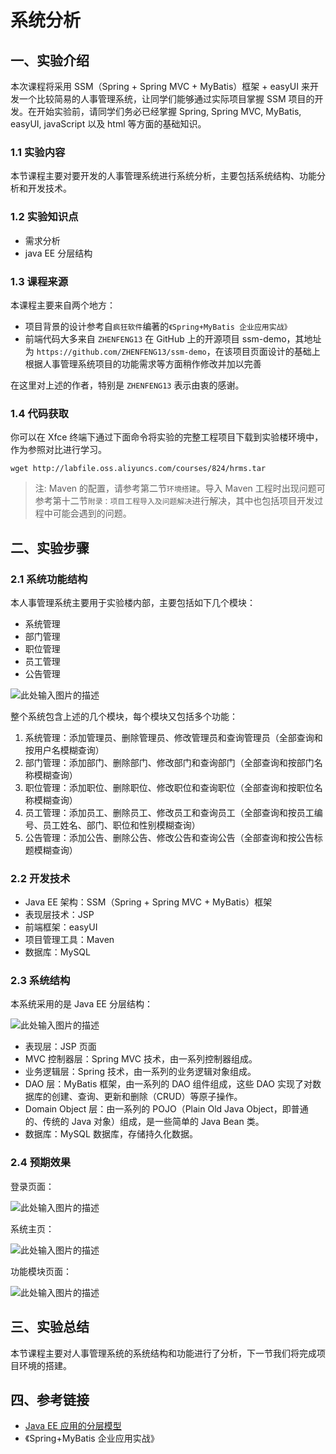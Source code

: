 # 系统分析

## 一、实验介绍

本次课程将采用 SSM（Spring + Spring MVC + MyBatis）框架 + easyUI 来开发一个比较简易的人事管理系统，让同学们能够通过实际项目掌握 SSM 项目的开发。在开始实验前，请同学们务必已经掌握 Spring, Spring MVC, MyBatis, easyUI, javaScript 以及 html 等方面的基础知识。

### 1.1 实验内容

本节课程主要对要开发的人事管理系统进行系统分析，主要包括系统结构、功能分析和开发技术。

### 1.2 实验知识点

- 需求分析
- java EE 分层结构

### 1.3 课程来源

本课程主要来自两个地方：

- 项目背景的设计参考自`疯狂软件`编著的`《Spring+MyBatis 企业应用实战》`
- 前端代码大多来自 `ZHENFENG13` 在 GitHub 上的开源项目 ssm-demo，其地址为 `https://github.com/ZHENFENG13/ssm-demo`，在该项目页面设计的基础上根据人事管理系统项目的功能需求等方面稍作修改并加以完善

在这里对上述的作者，特别是 `ZHENFENG13` 表示由衷的感谢。

### 1.4 代码获取

你可以在 Xfce 终端下通过下面命令将实验的完整工程项目下载到实验楼环境中，作为参照对比进行学习。

```
wget http://labfile.oss.aliyuncs.com/courses/824/hrms.tar

```

> 注: Maven 的配置，请参考第二节`环境搭建`。导入 Maven 工程时出现问题可参考第十二节`附录：项目工程导入及问题解决`进行解决，其中也包括项目开发过程中可能会遇到的问题。

## 二、实验步骤

### 2.1 系统功能结构

本人事管理系统主要用于实验楼内部，主要包括如下几个模块：

- 系统管理
- 部门管理
- 职位管理
- 员工管理
- 公告管理

![此处输入图片的描述](https://dn-anything-about-doc.qbox.me/document-uid370051labid2905timestamp1493961297917.png/wm)

整个系统包含上述的几个模块，每个模块又包括多个功能：

1. 系统管理：添加管理员、删除管理员、修改管理员和查询管理员（全部查询和按用户名模糊查询）
2. 部门管理：添加部门、删除部门、修改部门和查询部门（全部查询和按部门名称模糊查询）
3. 职位管理：添加职位、删除职位、修改职位和查询职位（全部查询和按职位名称模糊查询）
4. 员工管理：添加员工、删除员工、修改员工和查询员工（全部查询和按员工编号、员工姓名、部门、职位和性别模糊查询）
5. 公告管理：添加公告、删除公告、修改公告和查询公告（全部查询和按公告标题模糊查询）

### 2.2 开发技术

- Java EE 架构：SSM（Spring + Spring MVC + MyBatis）框架
- 表现层技术：JSP
- 前端框架：easyUI
- 项目管理工具：Maven
- 数据库：MySQL

### 2.3 系统结构

本系统采用的是 Java EE 分层结构：

![此处输入图片的描述](https://dn-anything-about-doc.qbox.me/document-uid370051labid2905timestamp1493963877870.png/wm)

- 表现层：JSP 页面
- MVC 控制器层：Spring MVC 技术，由一系列控制器组成。
- 业务逻辑层：Spring 技术，由一系列的业务逻辑对象组成。
- DAO 层：MyBatis 框架，由一系列的 DAO 组件组成，这些 DAO 实现了对数据库的创建、查询、更新和删除（CRUD）等原子操作。
- Domain Object 层：由一系列的 POJO（Plain Old Java Object，即普通的、传统的 Java 对象）组成，是一些简单的 Java Bean 类。
- 数据库：MySQL 数据库，存储持久化数据。

### 2.4 预期效果

登录页面：

![此处输入图片的描述](https://dn-anything-about-doc.qbox.me/document-uid370051labid2905timestamp1495616229559.png/wm)

系统主页：

![此处输入图片的描述](https://dn-anything-about-doc.qbox.me/document-uid370051labid2905timestamp1495616231078.png/wm)

功能模块页面：

![此处输入图片的描述](https://dn-anything-about-doc.qbox.me/document-uid370051labid2905timestamp1495616231366.png/wm)

## 三、实验总结

本节课程主要对人事管理系统的系统结构和功能进行了分析，下一节我们将完成项目环境的搭建。

## 四、参考链接

- [Java EE 应用的分层模型](http://blog.csdn.net/lianjiangwei/article/details/50812387)
- 《Spring+MyBatis 企业应用实战》